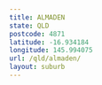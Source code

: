 ```yaml
---
title: ALMADEN
state: QLD
postcode: 4871
latitude: -16.934184
longitude: 145.994075
url: /qld/almaden/
layout: suburb
---
```

